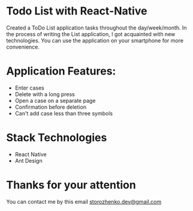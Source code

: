 # Todo List with React-Native

Created a ToDo List application tasks throughout the day/week/month. In the process of writing the List application, I got acquainted with new technologies. You can use the application on your smartphone for more convenience.

# Application Features:

- Enter cases
- Delete with a long press
- Open a case on a separate page
- Confirmation before deletion
- Can't add case less than three symbols

# Stack Technologies

- React Native
- Ant Design

# Thanks for your attention

You can contact me by this email storozhenko.dev@gmail.com
